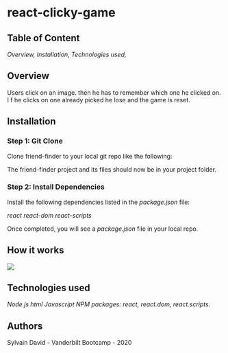 # react-clicky-game
## Table of Content ##
*Overview,*
*Installation,*
*Technologies used,*

## Overview ##
 Users click on an image. then he has to remember which one he clicked on. I f he clicks on one already picked he lose and the game is reset.

## Installation ##
### Step 1: Git Clone ###
Clone friend-finder to your local git repo like the following:

The friend-finder project and its files should now be in your project folder.

### Step 2: Install Dependencies ###
Install the following dependencies listed in the *package.json* file:

*react*
*react-dom*
*react-scripts*

Once completed, you will see a *package.json* file in your local repo.


## How it works ##

![](./src/images/volvogif.gif)

## Technologies used ##
*Node.js*
*html*
*Javascript*
*NPM packages:* 
  *react,* 
  *react.dom,* 
  *react.scripts.* 
  
## Authors ##
Sylvain David - Vanderbilt Bootcamp - 2020